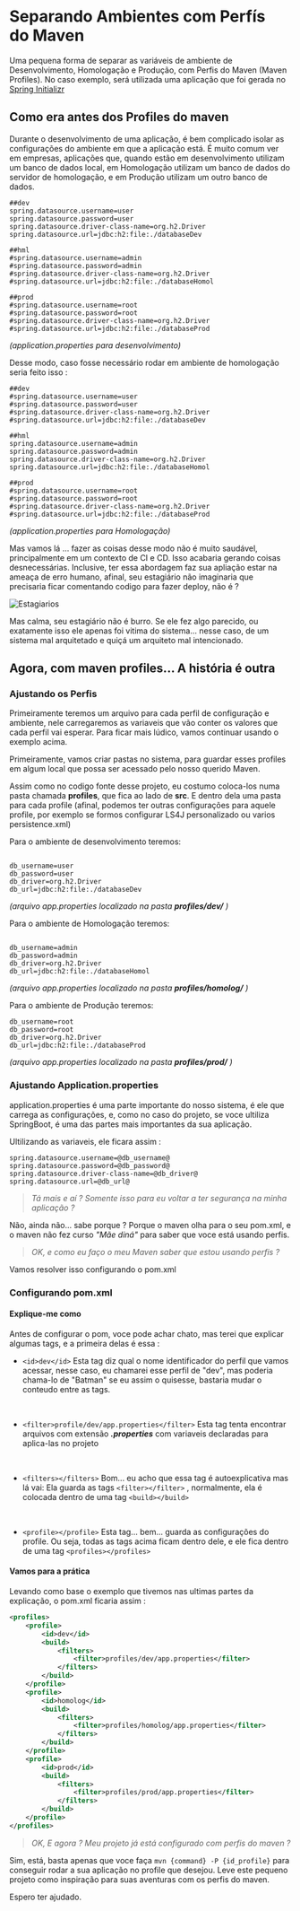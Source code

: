 # Separando Ambientes com Perfís do Maven
Uma pequena forma de separar as variáveis de ambiente de Desenvolvimento, Homologação e Produção, com Perfis do Maven (Maven Profiles). No caso exemplo, será utilizada uma aplicação que foi gerada no [Spring Initializr](https://start.spring.io/)

## Como era antes dos Profiles do maven 

Durante o desenvolvimento de uma aplicação, é bem complicado isolar as configurações do ambiente em que a aplicação está. É muito comum ver em empresas, aplicações que, quando estão em desenvolvimento utilizam um banco de dados local, em Homologação utilizam um banco de dados do servidor de homologação, e em Produção utilizam um outro banco de dados. 

```properties
##dev
spring.datasource.username=user
spring.datasource.password=user
spring.datasource.driver-class-name=org.h2.Driver
spring.datasource.url=jdbc:h2:file:./databaseDev

##hml
#spring.datasource.username=admin
#spring.datasource.password=admin
#spring.datasource.driver-class-name=org.h2.Driver
#spring.datasource.url=jdbc:h2:file:./databaseHomol

##prod
#spring.datasource.username=root
#spring.datasource.password=root
#spring.datasource.driver-class-name=org.h2.Driver
#spring.datasource.url=jdbc:h2:file:./databaseProd
```
_(application.properties para desenvolvimento)_

Desse modo, caso fosse necessário rodar em ambiente de homologação seria feito isso :

```properties
##dev
#spring.datasource.username=user
#spring.datasource.password=user
#spring.datasource.driver-class-name=org.h2.Driver
#spring.datasource.url=jdbc:h2:file:./databaseDev

##hml
spring.datasource.username=admin
spring.datasource.password=admin
spring.datasource.driver-class-name=org.h2.Driver
spring.datasource.url=jdbc:h2:file:./databaseHomol

##prod
#spring.datasource.username=root
#spring.datasource.password=root
#spring.datasource.driver-class-name=org.h2.Driver
#spring.datasource.url=jdbc:h2:file:./databaseProd
```
_(application.properties para Homologação)_

Mas vamos lá ... fazer as coisas desse modo não é muito saudável, principalmente em um contexto de CI e CD. Isso acabaria gerando coisas desnecessárias. Inclusive, ter essa abordagem faz sua apliação estar na ameaça de erro humano, afinal, seu estagiário não imaginaria que precisaria ficar comentando codigo para fazer deploy, não é ?

![Estagiarios](https://www.ibahia.com/fileadmin/user_upload/ibahia/2017/agosto/18/memeestagio8.jpg)

Mas calma, seu estagiário não é burro. Se ele fez algo parecido, ou exatamente isso ele apenas foi vitima do sistema... nesse caso, de um sistema mal arquitetado e quiçá um arquiteto mal intencionado.

## Agora, com maven profiles... A história é outra

### Ajustando os Perfis

Primeiramente teremos um arquivo para cada perfil de configuração e ambiente, nele carregaremos as variaveis que vão conter os valores que cada perfil vai esperar. Para ficar mais lúdico, vamos continuar usando o exemplo acima.

Primeiramente, vamos criar pastas no sistema, para guardar esses profiles em algum local que possa ser acessado pelo nosso querido Maven.

Assim como no codigo fonte desse projeto, eu costumo coloca-los numa pasta chamada **profiles**, que fica ao lado de **src**. E dentro dela uma pasta para cada profile (afinal, podemos ter outras configurações para aquele profile, por exemplo se formos configurar LS4J personalizado ou varios persistence.xml) 

Para o ambiente de desenvolvimento teremos:
```properties

db_username=user
db_password=user
db_driver=org.h2.Driver
db_url=jdbc:h2:file:./databaseDev
```
_(arquivo app.properties localizado na pasta **profiles/dev/** )_

Para o ambiente de Homologação teremos:
```properties

db_username=admin
db_password=admin
db_driver=org.h2.Driver
db_url=jdbc:h2:file:./databaseHomol
```
_(arquivo app.properties localizado na pasta **profiles/homolog/** )_

Para o ambiente de Produção teremos:
```properties
db_username=root
db_password=root
db_driver=org.h2.Driver
db_url=jdbc:h2:file:./databaseProd
```
_(arquivo app.properties localizado na pasta **profiles/prod/** )_

### Ajustando Application.properties

application.properties é uma parte importante do nosso sistema, é ele que carrega as configurações, e, como no caso do projeto, se voce ultiliza SpringBoot, é uma das partes mais importantes da sua aplicação.

Ultilizando as variaveis, ele ficara assim :
```properties
spring.datasource.username=@db_username@
spring.datasource.password=@db_password@
spring.datasource.driver-class-name=@db_driver@
spring.datasource.url=@db_url@
```


> _Tá mais e aí ? Somente isso para eu voltar a ter segurança na minha aplicação ?_ 

Não, ainda não... sabe porque ? Porque o maven olha para o seu pom.xml, e o maven não fez curso _"Mãe diná"_ para saber que voce está usando perfis. 

> _OK, e como eu faço o meu Maven saber que estou usando perfis ?_

Vamos resolver isso configurando o pom.xml

### Configurando pom.xml

#### Explique-me como
Antes de configurar o pom, voce pode achar chato, mas terei que explicar algumas tags, e a primeira delas é essa :

* ```<id>dev</id>```
Esta tag diz qual o nome identificador do perfil que vamos acessar, nesse caso, eu chamarei esse perfil de "dev", mas poderia chama-lo de "Batman" se eu assim o quisesse, bastaria mudar o conteudo entre as tags.
<br>

* ```<filter>profile/dev/app.properties</filter>```
Esta tag tenta encontrar arquivos com extensão **_.properties_** com variaveis declaradas para aplica-las no projeto
<br>

* ```<filters></filters>```
Bom... eu acho que essa tag é autoexplicativa mas lá vai: Ela guarda as tags ```<filter></filter>``` , normalmente, ela é colocada dentro de uma tag ```<build></build>```
<br>

* ```<profile></profile>```
Esta tag... bem... guarda as configurações do profile. Ou seja, todas as tags acima ficam dentro dele, e ele fica dentro de uma tag ```<profiles></profiles>```

#### Vamos para a prática

Levando como base o exemplo que tivemos nas ultimas partes da explicação, o pom.xml ficaria assim : 
```xml
<profiles>
    <profile>
        <id>dev</id>
        <build>
            <filters>
                <filter>profiles/dev/app.properties</filter>
            </filters>
        </build>
    </profile>
    <profile>
        <id>homolog</id>
        <build>
            <filters>
                <filter>profiles/homolog/app.properties</filter>
            </filters>
        </build>
    </profile>
    <profile>
        <id>prod</id>
        <build>
            <filters>
                <filter>profiles/prod/app.properties</filter>
            </filters>
        </build>
    </profile>
</profiles>
```

> _OK, E agora ? Meu projeto já está configurado com perfis do maven ?_

Sim, está, basta apenas que voce faça ```mvn {command} -P {id_profile}``` para conseguir rodar a sua aplicação no profile que desejou. Leve este pequeno projeto como inspiração para suas aventuras com os perfis do maven. 

Espero ter ajudado.
